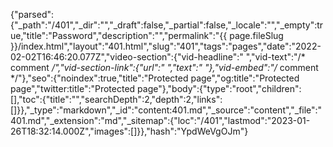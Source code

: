 {"parsed":{"_path":"/401","_dir":"","_draft":false,"_partial":false,"_locale":"","_empty":true,"title":"Password","description":"","permalink":"{{ page.fileSlug }}/index.html","layout":"401.html","slug":"401","tags":"pages","date":"2022-02-02T16:46:20.077Z","video-section":{"vid-headline":" ","vid-text":"/* comment */","vid-section-link":{"url":" ","text":"  "},"vid-embed":"/* comment */"},"seo":{"noindex":true,"title":"Protected page","og:title":"Protected page","twitter:title":"Protected page"},"body":{"type":"root","children":[],"toc":{"title":"","searchDepth":2,"depth":2,"links":[]}},"_type":"markdown","_id":"content:401.md","_source":"content","_file":"401.md","_extension":"md","_sitemap":{"loc":"/401","lastmod":"2023-01-26T18:32:14.000Z","images":[]}},"hash":"YpdWeVgOJm"}